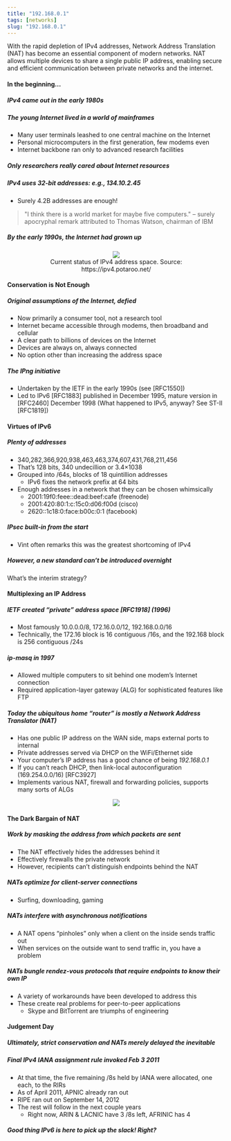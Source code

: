```yaml
---
title: "192.168.0.1"
tags: [networks]
slug: "192.168.0.1"
---
```


With the rapid depletion of IPv4 addresses, Network Address Translation (NAT) has become an essential component of modern networks. NAT allows multiple devices to share a single public IP address, enabling secure and efficient communication between private networks and the internet.

#### In the beginning...

##### IPv4 came out in the early 1980s

##### The young Internet lived in a world of mainframes 
- Many user terminals leashed to one central machine on the Internet
- Personal microcomputers in the first generation, few modems even
- Internet backbone ran only to advanced research facilities

##### Only researchers really cared about Internet resources

##### IPv4 uses 32-bit addresses: e.g., 134.10.2.45
- Surely 4.2B addresses are enough!

> "I think there is a world market for maybe five computers." 
> – surely apocryphal remark attributed to Thomas Watson, chairman of IBM

##### By the early 1990s, the Internet had grown up

<figure style="text-align: center;">
  <img src="https://pub-91e1a485198740aabff1705e89606dc3.r2.dev/nat/rir-ipv4-status.png" style="max-width: 100%; height: auto;" />
  <figcaption>Current status of IPv4 address space. Source: https://ipv4.potaroo.net/</figcaption>
</figure>

#### Conservation is Not Enough

##### Original assumptions of the Internet, defied
- Now primarily a consumer tool, not a research tool
- Internet became accessible through modems, then broadband and cellular
- A clear path to billions of devices on the Internet
- Devices are always on, always connected
- No option other than increasing the address space

##### The IPng initiative
- Undertaken by the IETF in the early 1990s (see [RFC1550])
- Led to IPv6 [RFC1883] published in December 1995, mature version in [RFC2460] December 1998
(What happened to IPv5, anyway? See ST-II [RFC1819]) 

#### Virtues of IPv6

##### Plenty of addresses
- 340,282,366,920,938,463,463,374,607,431,768,211,456
- That’s 128 bits, 340 undecillion or 3.4×1038
- Grouped into /64s, blocks of 18 quintillion addresses
  - IPv6 fixes the network prefix at 64 bits
- Enough addresses in a network that they can be chosen whimsically
  - 2001:19f0:feee::dead:beef:cafe (freenode)
  - 2001:420:80:1:c:15c0:d06:f00d (cisco)
  - 2620::1c18:0:face:b00c:0:1 (facebook)

##### IPsec built-in from the start

- Vint often remarks this was the greatest shortcoming of IPv4

##### However, a new standard can’t be introduced overnight

What’s the interim strategy?

#### Multiplexing an IP Address

##### IETF created “private” address space [RFC1918] (1996)

- Most famously 10.0.0.0/8, 172.16.0.0/12, 192.168.0.0/16
- Technically, the 172.16 block is 16 contiguous /16s, and the 192.168 block is 256 contiguous /24s

##### ip-masq in 1997

- Allowed multiple computers to sit behind one modem’s Internet connection
- Required application-layer gateway (ALG) for sophisticated features like FTP

##### Today the ubiquitous home “router” is mostly a Network Address Translator (NAT)
- Has one public IP address on the WAN side, maps external ports to internal
- Private addresses served via DHCP on the WiFi/Ethernet side
- Your computer’s IP address has a good chance of being *192.168.0.1*
- If you can’t reach DHCP, then link-local autoconfiguration (169.254.0.0/16) [RFC3927]
- Implements various NAT, firewall and forwarding policies, supports many sorts of ALGs 

<figure style="text-align: center;">
  <img src="https://pub-91e1a485198740aabff1705e89606dc3.r2.dev/nat/3-tier-world.jpeg" style="max-width: 100%; height: auto;" />
  <figcaption></figcaption>
</figure>

#### The Dark Bargain of NAT 

##### Work by masking the address from which packets are sent
- The NAT effectively hides the addresses behind it
- Effectively firewalls the private network
- However, recipients can’t distinguish endpoints behind the NAT

##### NATs optimize for client-server connections
- Surfing, downloading, gaming

##### NATs interfere with asynchronous notifications
- A NAT opens “pinholes” only when a client on the inside sends traffic out
- When services on the outside want to send traffic in, you have a problem

##### NATs bungle rendez-vous protocols that require endpoints to know their own IP
- A variety of workarounds have been developed to address this
- These create real problems for peer-to-peer applications
  - Skype and BitTorrent are triumphs of engineering

#### Judgement Day

##### Ultimately, strict conservation and NATs merely delayed the inevitable

##### Final IPv4 IANA assignment rule invoked Feb 3 2011
- At that time, the five remaining /8s held by IANA were allocated, one each, to the RIRs
- As of April 2011, APNIC already ran out
- RIPE ran out on September 14, 2012
- The rest will follow in the next couple years
  - Right now, ARIN & LACNIC have 3 /8s left, AFRINIC has 4

##### Good thing IPv6 is here to pick up the slack! Right?